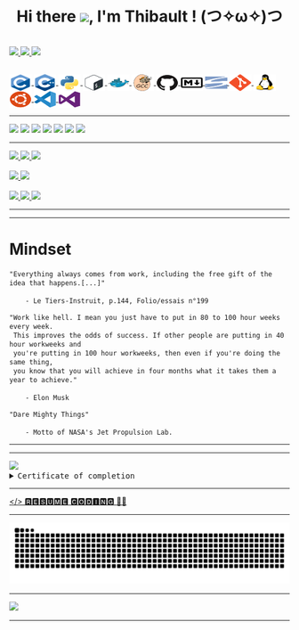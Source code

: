 <div align="center">
  <h1>Hi there <img src="https://media.giphy.com/media/hvRJCLFzcasrR4ia7z/giphy.gif" width, height="25px">, I'm Thibault ! (つ✧ω✧)つ</h1>
</div>
<br>

 <div>
  <a href="https://github.com/ThibFrgsGmz">
  <img height="180em" src="https://github-readme-stats.vercel.app/api?username=ThibFrgsGmz&show_icons=true&theme=dracula&include_all_commits=true&count_private=true"/>
  <img height="180em" src="https://github-readme-stats.vercel.app/api/top-langs/?username=ThibFrgsGmz&hide=css,html,javascript&layout=compact&langs_count=7&theme=dracula&show_icons=true"/>
  <img height="180em" src="https://github-readme-streak-stats.herokuapp.com/?user=ThibFrgsGmz&theme=dracula&hide_border=false"/>
</p>
    
</div>

<div style="display: inline_block"><br>
  <img align="center" alt="Rafa-C" height="30" width="40" src="https://raw.githubusercontent.com/devicons/devicon/master/icons/c/c-original.svg">
  <img align="center" alt="Rafa-cplusplus" height="30" width="40" src="https://raw.githubusercontent.com/devicons/devicon/master/icons/cplusplus/cplusplus-original.svg">

  <img align="center" alt="Rafa-Python" height="30" width="40" src="https://raw.githubusercontent.com/devicons/devicon/master/icons/python/python-original.svg">

  <img align="center" alt="Rafa-bash" height="30" width="40" src="https://raw.githubusercontent.com/devicons/devicon/master/icons/bash/bash-original.svg">

  <img align="center" alt="Rafa-docker" height="30" width="40" src="https://raw.githubusercontent.com/devicons/devicon/master/icons/docker/docker-original.svg">

  <img align="center" alt="Rafa-gcc" height="30" width="40" src="https://raw.githubusercontent.com/devicons/devicon/master/icons/gcc/gcc-original.svg">

  <img align="center" alt="Rafa-github" height="30" width="40" src="https://raw.githubusercontent.com/devicons/devicon/master/icons/github/github-original.svg">


  <img align="center" alt="Rafa-markdown" height="30" width="40" src="https://raw.githubusercontent.com/devicons/devicon/master/icons/markdown/markdown-original.svg">

  <img align="center" alt="Rafa-subversion" height="30" width="40" src="https://raw.githubusercontent.com/devicons/devicon/master/icons/subversion/subversion-original.svg">
  <img align="center" alt="Rafa-git" height="30" width="40" src="https://raw.githubusercontent.com/devicons/devicon/master/icons/git/git-original.svg">


  <img align="center" alt="Rafa-linux" height="30" width="40" src="https://raw.githubusercontent.com/devicons/devicon/master/icons/linux/linux-original.svg">
  <img align="center" alt="Rafa-ubuntu" height="30" width="40" src="https://raw.githubusercontent.com/devicons/devicon/master/icons/ubuntu/ubuntu-plain.svg">

  <img align="center" alt="Rafa-vscode" height="30" width="40" src="https://raw.githubusercontent.com/devicons/devicon/master/icons/vscode/vscode-original.svg">
  <img align="center" alt="Rafa-visualstudio" height="30" width="40" src="https://raw.githubusercontent.com/devicons/devicon/master/icons/visualstudio/visualstudio-plain.svg">
  
</div>

***

<div> 
  <a href="https://github.com/ThibFrgsGmz" target="_blank"><img src="https://img.shields.io/badge/-GitHub-%23333?style=for-the-badge&logo=github&logoColor=white" target="_blank"></a>
  <a href="https://www.linkedin.com/in/thibault-farges-7a8944ba/" target="_blank"><img src="https://img.shields.io/badge/-LinkedIn-%230077B5?style=for-the-badge&logo=linkedin&logoColor=white" target="_blank"></a>
  <a href = "https://github.com/ThibFrgsGmz/ThibFrgsGmz/discussions"><img src="https://img.shields.io/badge/-Contact Me-%23333?style=for-the-badge&logo=gmail&logoColor=white" target="_blank"></a>
     <a href="https://www.hackerearth.com/@ThibFrgsGmz" target="_blank"><img src="https://img.shields.io/static/v1?color=0366d6&label=%20&labelColor=5c5c5c&logo=hackerearth&logoColor=ffffff&message=Hacker Earth&style=for-the-badge" /></a>
   <a href="https://www.hackerrank.com/ThibFrgsGmz?hr_r=1" target="_blank"><img src="https://img.shields.io/static/v1?color=0366d6&label=%20&labelColor=5c5c5c&logo=hackerrank&logoColor=ffffff&message=Hacker Rank&style=for-the-badge" /></a>
   <a href="https://exercism.org/profiles/ThibFrgsGmz" target="_blank"><img src="https://img.shields.io/static/v1?color=0366d6&label=%20&labelColor=5c5c5c&logo=exercism&logoColor=ffffff&message=exercism&style=for-the-badge" /></a>
   <a href="https://linktr.ee/thibaultfarges" target="_blank"><img src="https://img.shields.io/static/v1?color=0366d6&label=%20&labelColor=5c5c5c&logo=&logoColor=ffffff&message=Linktr.ee&style=for-the-badge" /></a>
</div>

---

<div align="left">
  <a href=  "">
      <img src=
      "https://img.shields.io/badge/SOFTWARE-%20ENGINEERING%20-gray.svg?colorA=655BE1&colorB=4F44D6&style=for-the-badge"/>
  </a>
  <a href=  "">
      <img src=
      "https://img.shields.io/badge/SOFTWARE-%20DEVELOPMENT%20-gray.svg?colorA=655BE1&colorB=4F44D6&style=for-the-badge"/>
  </a>
  <a href=  "">
      <img src=
      "https://img.shields.io/badge/SOFTWARE-%20ARCHITECTURE%20-gray.svg?colorA=655BE1&colorB=4F44D6&style=for-the-badge"/>
  </a>
</div>
<br>
<div align="left">
  <a href=  "">
      <img src=
      "https://img.shields.io/badge/SPACE-%20SYSTEMS%20-gray.svg?colorA=655BE1&colorB=4F44D6&style=for-the-badge"/>
  </a>
  <a href=  "">
      <img src=
      "https://img.shields.io/badge/EMBEDDED-%20SYSTEMS%20-gray.svg?colorA=655BE1&colorB=4F44D6&style=for-the-badge"/>
  </a>   
</div>
<br>
<div align="left"> 
  <a href=  "">
      <img src=
      "https://img.shields.io/badge/CONINUOUS-%20LEARNING%20-gray.svg?colorA=655BE1&colorB=4F44D6&style=for-the-badge"/>
  </a>    
  <a href=  "">
      <img src=
      "https://img.shields.io/badge/INNOVATION-AND%20CREATIVITY%20-gray.svg?colorA=655BE1&colorB=4F44D6&style=for-the-badge"/>
  </a>    
  <a href=  "">
      <img src=
      "https://img.shields.io/badge/SELF-%20MOTIVATION%20-gray.svg?colorA=655BE1&colorB=4F44D6&style=for-the-badge"/>
  </a>
</div>


---
---

# Mindset

```
"Everything always comes from work, including the free gift of the idea that happens.[...]"

    - Le Tiers-Instruit, p.144, Folio/essais n°199
```

```
"Work like hell. I mean you just have to put in 80 to 100 hour weeks every week.
 This improves the odds of success. If other people are putting in 40 hour workweeks and
 you're putting in 100 hour workweeks, then even if you're doing the same thing,
 you know that you will achieve in four months what it takes them a year to achieve."

    - Elon Musk
```

```
"Dare Mighty Things"

    - Motto of NASA's Jet Propulsion Lab.
```

---
---

<tr>
    <td>
        <a href="https://www.udemy.com/" target="_blank"><img src="https://img.shields.io/badge/Udemy-A435F0?style=for-the-badge&logo=Udemy&logoColor=white" /></a>
    </td>
<td>
<samp font="Raleway">
    <details>
        <summary>Certificate of completion</summary>
        <div>
            <span><a href="https://www.udemy.com/certificate/UC-20be7661-58bb-4aac-a098-bb4081b4fd8b/" target="_blank">The Complete Guide to Becoming a Software Architect</a>
            </span>
            <span><a href="https://www.udemy.com/certificate/UC-a096fb71-c535-43dc-a804-81222b58d996/" target="_blank">Microservices Architecture - The Complete Guide</a>
            </span>
        <br>
        <span><a href="https://www.udemy.com/certificate/UC-6fed657f-693e-499c-a6de-8e972b5de38f/" target="_blank">Learn C++ Programming -Beginner to Advance- Deep Dive in C++</a></span>
        </div></details></samp> 
        </td>
</tr>

---

[ </> 🆁🅴🆂🆄🅼🅴 🅲🅾🅳🅸🅽🅶 👨‍💻](https://github.com/issues?q=is%3Aopen+is%3Aissue+archived%3Afalse+author%3AThibFrgsGmz)

---
  
![github contribution grid snake animation](https://raw.githubusercontent.com/ThibFrgsGmz/ThibFrgsGmz/output/github-contribution-grid-snake.svg)


---

<div align="left">
  <a href="https://github.com/ThibFrgsGmz/github-profile-views-counter">
    <img src="https://komarev.com/ghpvc/?username=ThibFrgsGmz&label=PROFILE+VIEWS&colorA=655BE1&colorB=4F44D6">
  </a>
</div>

---
